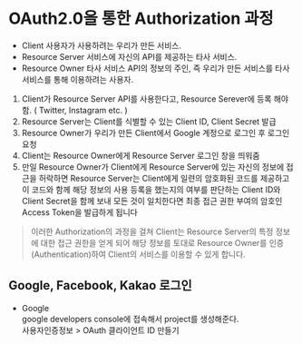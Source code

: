 # OAuth2.0을 통한 Authorization 과정  
- Client	사용자가 사용하려는 우리가 만든 서비스.
- Resource Server	서비스에 자신의 API를 제공하는 타사 서비스.
- Resource Owner	타사 서비스 API의 정보의 주인, 즉 우리가 만든 서비스를 타사 서비스를 통해 이용하려는 사용자.  
1) Client가 Resource Server API를 사용한다고, Resource Serever에 등록 해야함. ( Twitter, Instagram etc. )  
2) Resource Server는 Client를 식별할 수 있는 Client ID, Client Secret 발급  
3) Resource Owner가 우리가 만든 Client에서 Google 계정으로 로그인 후 로그인 요청  
4) Client는 Resource Owner에게 Resource Server 로그인 창을 띄워줌  
5) 만일 Resource Owner가 Client에게 Resource Server에 있는 자신의 정보에 접근을 허락하면 Resource Server는 Client에게 일련의 암호화된 코드를 제공하고 이 코드와 함께 해당 정보의 사용 등록을 했는지의 여부를 판단하는 Client ID와 Client Secret을 함께 보내 모든 것이 일치한다면 최종 접근 권한 부여의 암호인 Access Token을 발급하게 됩니다  

> 이러한 Authorization의 과정을 걸쳐 Client는 Resource Server의 특정 정보에 대한 접근 권한을 얻게 되어 해당 정보를 토대로 Resource Owner를 인증(Authentication)하여 Client의 서비스를 이용할 수 있게 합니다.

## Google, Facebook, Kakao 로그인  
- Google  
google developers console에 접속해서 project를 생성해준다.  
사용자인증정보 > OAuth 클라이언트 ID 만들기
